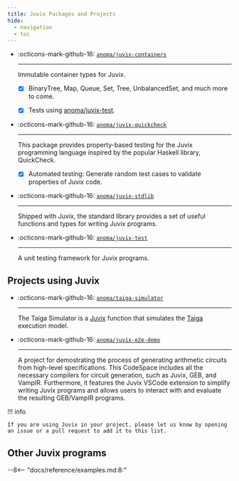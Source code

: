 ```yaml
---
title: Juvix Packages and Projects
hide:
  - navigation
  - toc
---
```


<div class="grid cards" markdown>

- :octicons-mark-github-16: [`anoma/juvix-containers`](https://github.com/anoma/juvix-containers)

    ***

    Immutable container types for Juvix.

    - [x] BinaryTree, Map, Queue, Set, Tree, UnbalancedSet, and much more to come.
    
    - [x] Tests using [anoma/juvix-test](#anomajuvix-test).

- :octicons-mark-github-16: [`anoma/juvix-quickcheck`](https://github.com/anoma/juvix-quickcheck)

    ***

    This package provides property-based testing for the Juvix programming language inspired by the popular Haskell library, QuickCheck.

    - [x] Automated testing: Generate random test cases to validate properties of Juvix code.

- :octicons-mark-github-16: [`anoma/juvix-stdlib`](https://github.com/anoma/juvix-stdlib)

    ***

    Shipped with Juvix, the standard library provides a set of useful functions
    and types for writing Juvix programs.

- :octicons-mark-github-16: [`anoma/juvix-test`](https://github.com/anoma/juvix-test)

    ***

    A unit testing framework for Juvix programs.

</div>

## Projects using Juvix

<div class="grid cards" markdown>

- :octicons-mark-github-16: [`anoma/taiga-simulator`](https://github.com/anoma/taiga-simulator)

    ***

    The Taiga Simulator is a [Juvix](https://juvix.org) function that simulates the [Taiga](https://github.com/anoma/taiga) execution model.

- :octicons-mark-github-16: [`anoma/juvix-e2e-demo`](https://github.com/anoma/juvix-e2e-demo)

    ***

    A project for demostrating the process of generating arithmetic circuits from high-level specifications. This CodeSpace includes all the necessary compilers for circuit generation, such as Juvix, GEB, and VampIR. Furthermore, it features the Juvix VSCode extension to simplify writing Juvix programs and allows users to interact with and evaluate the resulting GEB/VampIR programs.

</div>

!!! info

    If you are using Juvix in your project, please let us know by opening an issue or a pull request to add it to this list.

## Other Juvix programs

--8<-- "docs/reference/examples.md:8:"
